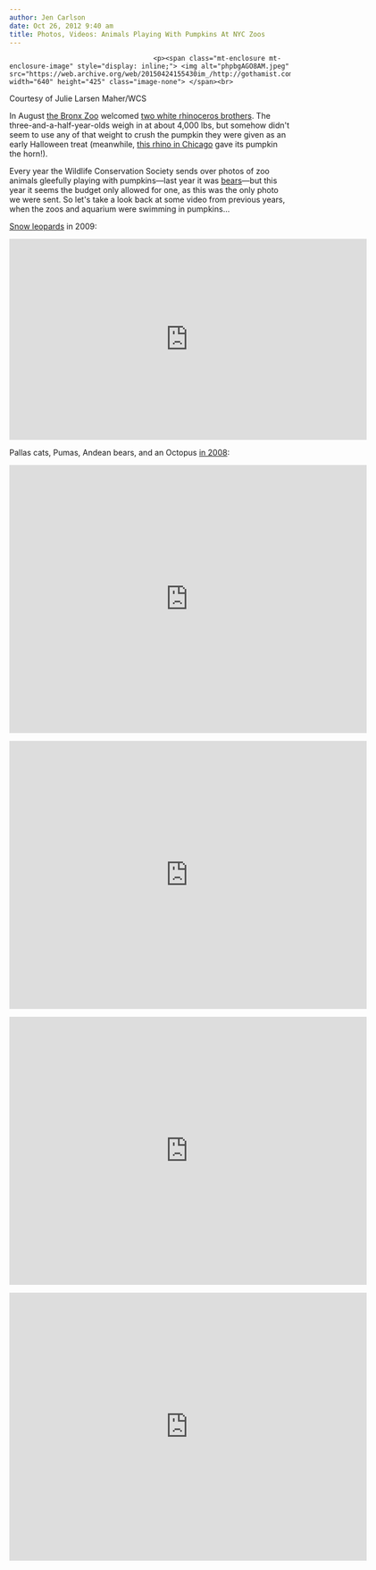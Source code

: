 ```yaml
---
author: Jen Carlson
date: Oct 26, 2012 9:40 am
title: Photos, Videos: Animals Playing With Pumpkins At NYC Zoos
---
```


	
										<p><span class="mt-enclosure mt-enclosure-image" style="display: inline;"> <img alt="phpbgAGO8AM.jpeg" src="https://web.archive.org/web/20150424155430im_/http://gothamist.com/attachments/arts_jen/phpbgAGO8AM.jpeg" width="640" height="425" class="image-none"> </span><br>
<span class="photo_caption">Courtesy of Julie Larsen Maher/WCS</span></p>

<p>In August <a href="https://web.archive.org/web/20150424155430/http://gothamist.com/tags/bronxzoo">the Bronx Zoo</a> welcomed <a href="https://web.archive.org/web/20150424155430/http://gothamist.com/2012/08/22/photos_video_white_rhinos_debut_at.php">two white rhinoceros brothers</a>. The three-and-a-half-year-olds weigh in at about 4,000 lbs, but somehow didn&apos;t seem to use any of that weight to crush the pumpkin they were given as an early Halloween treat (meanwhile, <a href="https://web.archive.org/web/20150424155430/http://chicagoist.com/2012/10/25/brookfield_zoo_animals_enjoy_tasty.php#photo-1">this rhino in Chicago</a> gave its pumpkin the horn!).</p>

<p>Every year the Wildlife Conservation Society sends over photos of zoo animals gleefully playing with pumpkins&#x2014;last year it was <a href="https://web.archive.org/web/20150424155430/http://gothamist.com/2011/09/22/video_bronx_zoo_bears_get_into_the.php">bears</a>&#x2014;but this year it seems the budget only allowed for one, as this was the only photo we were sent. So let&apos;s take a look back at some video from previous years, when the zoos and aquarium were swimming in pumpkins...</p>

<p><a href="https://web.archive.org/web/20150424155430/http://gothamist.com/2009/11/02/cute_animals.php">Snow leopards</a> in 2009: </p>

<p><iframe width="640" height="360" src="https://web.archive.org/web/20150424155430if_/http://www.youtube.com/embed/UtcJWIPH29c" frameborder="0" allowfullscreen></iframe></p>

<p>Pallas cats, Pumas, Andean bears, and an Octopus <a href="https://web.archive.org/web/20150424155430/http://gothamist.com/2008/10/31/happy_halloween_from_the_wildlife_c.php">in 2008</a>:</p>

<p><iframe width="640" height="480" src="https://web.archive.org/web/20150424155430if_/http://www.youtube.com/embed/86Q_i_Kgimo" frameborder="0" allowfullscreen></iframe></p>

<p><iframe width="640" height="480" src="https://web.archive.org/web/20150424155430if_/http://www.youtube.com/embed/4gBxCh8fOTw" frameborder="0" allowfullscreen></iframe></p>

<p><iframe width="640" height="480" src="https://web.archive.org/web/20150424155430if_/http://www.youtube.com/embed/sMAdLfk9HY8" frameborder="0" allowfullscreen></iframe></p>

<p><iframe width="640" height="480" src="https://web.archive.org/web/20150424155430if_/http://www.youtube.com/embed/zbt9BQY0H5Y" frameborder="0" allowfullscreen></iframe></p>					
										
									
				
